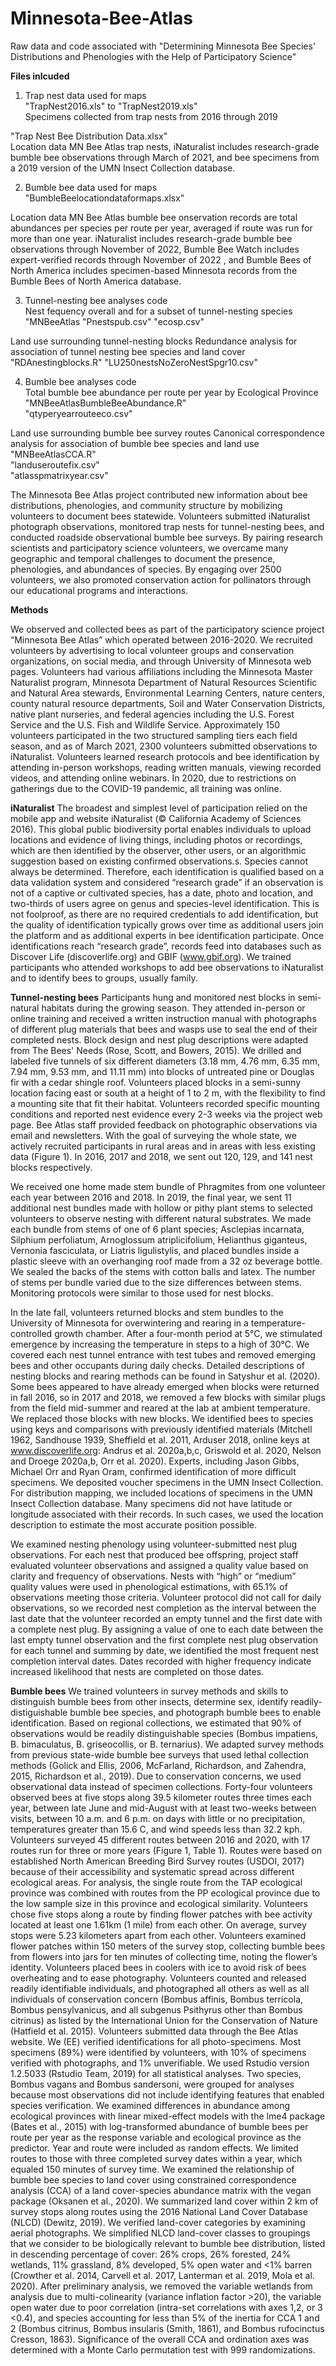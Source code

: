 # Minnesota-Bee-Atlas
Raw data and code associated with "Determining Minnesota Bee Species’ Distributions and Phenologies with the Help of Participatory Science"

**Files inlcuded**
1. Trap nest data used for maps<br>
"TrapNest2016.xls" to "TrapNest2019.xls" <br>
Specimens collected from trap nests from 2016 through 2019<br>

"Trap Nest Bee Distribution Data.xlsx"<br>
Location data MN Bee Atlas trap nests, iNaturalist includes research-grade bumble bee observations through March of 2021, and bee specimens from a 2019 version of the UMN Insect Collection database.

2. Bumble bee data used for maps<br>
"BumbleBeelocationdataformaps.xlsx" <br>

Location data MN Bee Atlas bumble bee onservation records are total abundances per species per route per year, averaged if route was run for more than one year.  iNaturalist includes research-grade bumble bee observations through November of 2022, Bumble Bee Watch includes expert-verified records through November of 2022 , and Bumble Bees of North America includes specimen-based Minnesota records from the Bumble Bees of North America database.

3. Tunnel-nesting bee analyses code<br>
Nest fequency overall and for a subset of tunnel-nesting species
"MNBeeAtlas
"Pnestspub.csv"
"ecosp.csv"

Land use surrounding tunnel-nesting blocks
Redundance analysis for association of tunnel nesting bee species and  land cover
"RDAnestingblocks.R"
"LU250nestsNoZeroNestSpgr10.csv"

4. Bumble bee analyses code<br>
Total bumble bee abundance per route per year by Ecological Province
"MNBeeAtlasBumbleBeeAbundance.R"<br>
"qtyperyearrouteeco.csv" <br>

Land use surrounding bumble bee survey routes
Canonical correspondence analysis for association of bumble bee species and land use
"MNBeeAtlasCCA.R"<br>
"landuseroutefix.csv"<br>
"atlasspmatrixyear.csv" <br>




The Minnesota Bee Atlas project contributed new information about bee distributions, phenologies, and community structure by mobilizing volunteers to document bees statewide. Volunteers submitted iNaturalist photograph observations, monitored trap nests for tunnel-nesting bees, and conducted roadside observational bumble bee surveys. By pairing research scientists and participatory science volunteers, we overcame many geographic and temporal challenges to document the presence, phenologies, and abundances of species. By engaging over 2500 volunteers, we also promoted conservation action for pollinators through our educational programs and interactions.

**Methods**

We observed and collected bees as part of the participatory science project “Minnesota Bee Atlas” which operated between 2016-2020. We recruited volunteers by advertising to local volunteer groups and conservation organizations, on social media, and through University of Minnesota web pages. Volunteers had various affiliations including the Minnesota Master Naturalist program, Minnesota Department of Natural Resources Scientific and Natural Area stewards, Environmental Learning Centers, nature centers, county natural resource departments, Soil and Water Conservation Districts, native plant nurseries, and federal agencies including the U.S. Forest Service and the U.S. Fish and Wildlife Service.  Approximately 150 volunteers participated in the two structured sampling tiers each field season, and as of March 2021, 2300 volunteers submitted observations to iNaturalist. Volunteers learned research protocols and bee identification by attending in-person workshops, reading written manuals, viewing recorded videos, and attending online webinars. In 2020, due to restrictions on gatherings due to the COVID-19 pandemic, all training was online.


**iNaturalist**
The broadest and simplest level of participation relied on the mobile app and website iNaturalist (© California Academy of Sciences 2016). This global public biodiversity portal enables individuals to upload locations and evidence of living things, including photos or recordings, which are then identified by the observer, other users, or an algorithmic suggestion based on existing confirmed observations.s. Species cannot always be determined. Therefore, each identification is qualified based on a data validation system and considered “research grade” if an observation is not of a captive or cultivated species, has a date, photo and location, and two-thirds of users agree on genus and species-level identification. This is not foolproof, as there are no required credentials to add identification, but the quality of identification typically grows over time as additional users join the platform and as additional experts in bee identification participate. Once identifications reach “research grade”, records feed into databases such as Discover Life (discoverlife.org) and GBIF (www.gbif.org). We trained participants who attended workshops to add bee observations to iNaturalist and to identify bees to groups, usually family. 

**Tunnel-nesting bees**
Participants hung and monitored nest blocks in semi-natural habitats during the growing season. They attended in-person or online training and received a written instruction manual with photographs of different plug materials that bees and wasps use to seal the end of their completed nests. Block design and nest plug descriptions were adapted from The Bees' Needs (Rose, Scott, and Bowers, 2015). We drilled and labeled five tunnels of six different diameters (3.18 mm, 4.76 mm, 6.35 mm, 7.94 mm, 9.53 mm, and 11.11 mm) into blocks of untreated pine or Douglas fir with a cedar shingle roof. Volunteers placed blocks in a semi-sunny location facing east or south at a height of 1 to 2 m, with the flexibility to find a mounting site that fit their habitat. Volunteers recorded specific mounting conditions and reported nest evidence every 2-3 weeks via the project web page. Bee Atlas staff provided feedback on photographic observations via email and newsletters. With the goal of surveying the whole state, we actively recruited participants in rural areas and in areas with less existing data (Figure 1). In 2016, 2017 and 2018, we sent out 120, 129, and 141 nest blocks respectively. 

We received one home made stem bundle of Phragmites from one volunteer each year between 2016 and 2018. In 2019, the final year, we sent 11 additional nest bundles made with hollow or pithy plant stems to selected volunteers to observe nesting with different natural substrates. We made each bundle from stems of one of 6 plant species; Asclepias incarnata, Silphium perfoliatum, Arnoglossum atriplicifolium, Helianthus giganteus, Vernonia fasciculata, or Liatris ligulistylis, and placed bundles inside a plastic sleeve with an overhanging roof made from a 32 oz beverage bottle. We sealed the backs of the stems with cotton balls and latex. The number of stems per bundle varied due to the size differences between stems. Monitoring protocols were similar to those used for nest blocks. 

In the late fall, volunteers returned blocks and stem bundles to the University of Minnesota for overwintering and rearing in a temperature-controlled growth chamber. After a four-month period at 5°C, we stimulated emergence by increasing the temperature in steps to a high of 30°C. We covered each nest tunnel entrance with test tubes and removed emerging bees and other occupants during daily checks. Detailed descriptions of nesting blocks and rearing methods can be found in Satyshur et al. (2020). Some bees appeared to have already emerged when blocks were returned in fall 2016, so in 2017 and 2018, we removed a few blocks with similar plugs from the field mid-summer and reared at the lab at ambient temperature. We replaced those blocks with new blocks. We identified bees to species using keys and comparisons with previously identified materials (Mitchell 1962, Sandhouse 1939, Sheffield et al. 2011, Arduser 2018, online keys at www.discoverlife.org: Andrus et al. 2020a,b,c, Griswold et al. 2020, Nelson and Droege 2020a,b, Orr et al. 2020). Experts, including Jason Gibbs, Michael Orr and Ryan Oram, confirmed identification of more difficult specimens. We deposited voucher specimens in the UMN Insect Collection. For distribution mapping, we included locations of specimens in the UMN Insect Collection database. Many specimens did not have latitude or longitude associated with their records. In such cases, we used the location description to estimate the most accurate position possible.

We examined nesting phenology using volunteer-submitted nest plug observations. For each nest that produced bee offspring, project staff evaluated volunteer observations and assigned a quality value based on clarity and frequency of observations. Nests with “high” or “medium” quality values were used in phenological estimations, with 65.1% of observations meeting those criteria. Volunteer protocol did not call for daily observations, so we recorded nest completion as the interval between the last date that the volunteer recorded an empty tunnel and the first date with a complete nest plug. By assigning a value of one to each date between the last empty tunnel observation and the first complete nest plug observation for each tunnel and summing by date, we identified  the most frequent nest completion interval dates. Dates recorded with higher frequency indicate increased likelihood that nests are completed on those dates. 

**Bumble bees**
We trained volunteers in survey methods and skills to distinguish bumble bees from other insects, determine sex, identify readily-distiguishable bumble bee species, and photograph bumble bees to enable identification. Based on regional collections, we estimated that 90% of observations would be readily distinguishable species (Bombus impatiens, B. bimaculatus, B. griseocollis, or B. ternarius). We adapted survey methods from previous state-wide bumble bee surveys that used lethal collection methods (Golick and Ellis, 2006, McFarland, Richardson, and Zahendra, 2015, Richardson et al., 2019). Due to conservation concerns, we used observational data instead of specimen collections. Forty-four volunteers observed bees at five stops along 39.5 kilometer routes three times each year, between late June and mid-August with at least two-weeks between visits, between 10 a.m. and 6 p.m. on days with little or no precipitation, temperatures greater than 15.6 C, and wind speeds less than 32.2 kph. Volunteers surveyed 45 different routes between 2016 and 2020, with 17 routes run for three or more years (Figure 1, Table 1). Routes were based on established North American Breeding Bird Survey routes (USDOI, 2017) because of their accessibility and systematic spread across different ecological areas. For analysis, the single route from the TAP ecological province was combined with routes from the PP ecological province due to the low sample size in this province and ecological similarity. Volunteers chose five stops along a route by finding flower patches with bee activity located at least one 1.61km (1 mile) from each other. On average, survey stops were 5.23 kilometers apart from each other. Volunteers examined flower patches within 150 meters of the survey stop, collecting bumble bees from flowers into jars for ten minutes of collecting time, noting the flower’s identity. Volunteers placed bees in coolers with ice to avoid risk of bees overheating and to ease photography. Volunteers counted and released readily identifiable individuals, and photographed all others as well as all individuals of conservation concern (Bombus affinis, Bombus terricola, Bombus pensylvanicus, and all subgenus Psithyrus other than Bombus citrinus) as listed by the International Union for the Conservation of Nature (Hatfield et al. 2015). Volunteers submitted data through the Bee Atlas website. We (EE) verified identifications for all photo-specimens. Most specimens (89%) were identified by volunteers, with 10% of specimens verified with photographs, and 1% unverifiable. 
We used Rstudio version 1.2.5033 (Rstudio Team, 2019) for all statistical analyses. Two species, Bombus vagans and Bombus sandersoni, were grouped for analyses because most observations did not include identifying features that enabled species verification. We examined differences in abundance among ecological provinces with linear mixed-effect models with the lme4 package (Bates et al., 2015) with log-transformed abundance of bumble bees per route per year as the response variable and ecological province as the predictor. Year and route were included as random effects. We limited routes to those with three completed survey dates within a year, which equaled 150 minutes of survey time. We examined the relationship of bumble bee species to land cover using constrained correspondence analysis (CCA) of a land cover-species abundance matrix with the vegan package (Oksanen et al., 2020). We summarized land cover within 2 km of survey stops along routes using the 2016 National Land Cover Database (NLCD) (Dewitz, 2019). We verified land-cover categories by examining aerial photographs. We simplified NLCD land-cover classes to groupings that we consider to be biologically relevant to bumble bee distribution, listed in descending percentage of cover: 26% crops, 26% forested, 24% wetlands, 11% grassland, 8% developed, 5% open water and <1% barren
 (Crowther et al. 2014, Carvell et al. 2017, Lanterman et al. 2019, Mola et al. 2020). After preliminary analysis, we removed the variable wetlands from analysis due to multi-colinearity (variance inflation factor >20), the variable open water due to poor correlation (intra-set correlations with axes 1,2, or 3 <0.4), and species accounting for less than 5% of the inertia for CCA 1 and 2 (Bombus citrinus, Bombus
insularis (Smith, 1861), and Bombus rufocinctus Cresson, 1863). Significance of the overall CCA and ordination axes was determined with a Monte Carlo permutation test with 999 randomizations.
